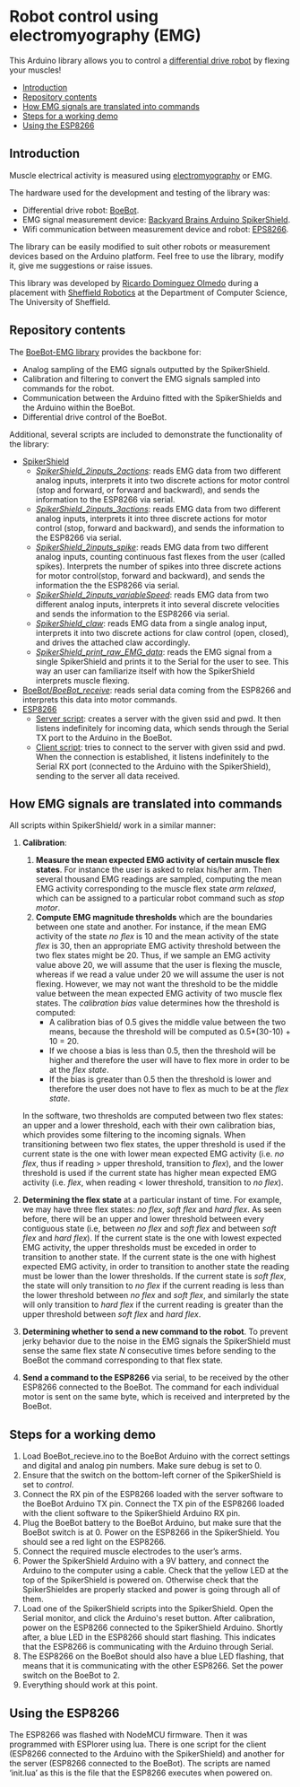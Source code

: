 # Robot control using electromyography (EMG)

This Arduino library allows you to control a [differential drive robot](https://groups.csail.mit.edu/drl/courses/cs54-2001s/diffdrive.html) by flexing your muscles! 

- [Introduction](#introduction)
- [Repository contents](#repository-contents)
- [How EMG signals are translated into commands](#how-emg-signals-are-translated-into-commands)
- [Steps for a working demo](#steps-for-a-working-demo)
- [Using the ESP8266](#using-the-esp8266)


## Introduction

Muscle electrical activity is measured using [electromyography](https://en.wikipedia.org/wiki/Electromyography) or EMG.

The hardware used for the development and testing of the library was:
 * Differential drive robot: [BoeBot](https://www.parallax.com/product/boe-bot-robot).
 * EMG signal measurement device: [Backyard Brains Arduino SpikerShield](https://backyardbrains.com/products/muscleSpikerShield).
 * Wifi communication between measurement device and robot: [EPS8266](https://en.wikipedia.org/wiki/ESP8266).

The library can be easily modified to suit other robots or measurement devices based on the Arduino platform. Feel free to use the library, modify it, give me suggestions or raise issues.

This library was developed by [Ricardo Dominguez Olmedo](https://github.com/RicardoDominguez) during a placement with [Sheffield Robotics](http://www.sheffieldrobotics.ac.uk/) at the Department of Computer Science, The University of Sheffield.

## Repository contents

The [BoeBot-EMG library](/libraries/BoeBot-EMG/) provides the backbone for:
 * Analog sampling of the EMG signals outputted by the SpikerShield.
 * Calibration and filtering to convert the EMG signals sampled into commands for the robot.
 * Communication between the Arduino fitted with the SpikerShields and the Arduino within the BoeBot.
 * Differential drive control of the BoeBot.

Additional, several scripts are included to demonstrate the functionality of the library:
 * [SpikerShield](/scripts/SpikerShield/)
   * [*SpikerShield_2inputs_2actions*](/scripts/SpikerShield/SpikerShield_2inputs_2actions/SpikerShield_2inputs_2actions.ino): reads EMG data from two different analog inputs, interprets it into two discrete actions for motor control (stop and forward, or forward and backward), and sends the information to the ESP8266 via serial.
   * [*SpikerShield_2inputs_3actions*](/scripts/SpikerShield/SpikerShield_2inputs_3actions/SpikerShield_2inputs_3actions.ino): reads EMG data from two different analog inputs, interprets it into three discrete actions for motor control (stop, forward and backward), and sends the information to the ESP8266 via serial.
   * [*SpikerShield_2inputs_spike*](/scripts/SpikerShield/SpikerShield_2inputs_spikes/SpikerShield_2inputs_spikes.ino): reads EMG data from two different analog inputs, counting continuous fast flexes from the user (called spikes). Interprets the number of spikes into three discrete actions for motor control(stop, forward and backward), and sends the information the the ESP8266 via serial.
   * [*SpikerShield_2inputs_variableSpeed*](/scripts/SpikerShield/SpikerShield_2inputs_variableSpeed/SpikerShield_2inputs_variableSpeed.ino): reads EMG data from two different analog inputs, interprets it into several discrete velocities and sends the information to the ESP8266 via serial.
   * [*SpikerShield_claw*](/scripts/SpikerShield/SpikerShield_claw/SpikerShield_claw.ino): reads EMG data from a single analog input, interprets it into two discrete actions for claw control (open, closed), and drives the attached claw accordingly.
   * [*SpikerShield_print_raw_EMG_data*](/scripts/SpikerShield/SpikerShield_print_raw_EMG_data/print_raw_EMG_data.ino): reads the EMG signal from a single SpikerShield and prints it to the Serial for the user to see. This way an user can familiarize itself with how the SpikerShield interprets muscle flexing.
  * [BoeBot/*BoeBot_receive*](/scripts/BoeBot/BoeBot_receive/BoeBot_receive.ino): reads serial data coming from the ESP8266 and interprets this data into motor commands.
 * [ESP8266](/scripts/ESP8266/)
   * [Server script](/scripts/ESP8266/ESP8266_server/init.lua): creates a server with the given ssid and pwd. It then listens indefinitely for incoming data, which sends through the Serial TX port to the Arduino in the BoeBot.
   * [Client script](/scripts/ESP8266/ESP8266_client/init.lua): tries to connect to the server with given ssid and pwd. When the connection is established, it listens indefinitely to the Serial RX port (connected to the Arduino with the SpikerShield), sending to the server all data received.

## How EMG signals are translated into commands

All scripts within SpikerShield/ work in a similar manner:
1. **Calibration**:
   1. **Measure the mean expected EMG activity of certain muscle flex states**. For instance the user is asked to relax his/her arm. Then several thousand EMG readings are sampled, computing the mean EMG activity corresponding to the muscle flex state *arm relaxed*, which can be assigned to a particular robot command such as *stop motor*.
   2. **Compute EMG magnitude thresholds** which are the boundaries between one state and another. For instance, if the mean EMG activity of the state *no flex* is 10 and the mean activity of the state *flex* is 30, then an appropriate EMG activity threshold between the two flex states might be 20. Thus, if we sample an EMG activity value above 20, we will assume that the user is flexing the muscle, whereas if we read a value under 20 we will assume the user is not flexing. However, we may not want the threshold to be the middle value between the mean expected EMG activity of two muscle flex states. The *calibration bias* value determines how the threshold is computed:
      * A calibration bias of 0.5 gives the middle value between the two means, because the threshold will be computed as 0.5\*(30-10) + 10 = 20. 
      * If we choose a bias is less than 0.5, then the threshold will be higher and therefore the user will have to flex more in order to be at the *flex state*. 
      * If the bias is greater than 0.5 then the threshold is lower and therefore the user does not have to flex as much to be at the *flex state*. 
 
   In the software, two thresholds are computed between two flex states: an upper and a lower threshold, each with their own calibration bias, which provides some filtering to the incoming signals. When transitioning between two flex states, the upper threshold is used if the current state is the one with lower mean expected EMG activity (i.e. *no flex*, thus if reading > upper threshold, transition to *flex*), and the lower threshold is used if the current state has higher mean expected EMG activity (i.e. *flex*, when reading < lower threshold, transition to *no flex*).
2. **Determining the flex state** at a particular instant of time. For example, we may have three flex states: *no flex*, *soft flex* and *hard flex*. As seen before, there will be an upper and lower threshold between every contiguous state (i.e, between *no flex* and *soft flex* and between *soft flex* and *hard flex*). If the current state is the one with lowest expected EMG activity, the upper thresholds must be exceded in order to transition to another state. If the current state is the one with highest expected EMG activity, in order to transition to another state the reading must be lower than the lower thresholds. If the current state is *soft flex*, the state will only transition to *no flex* if the current reading is less than the lower threshold between *no flex* and *soft flex*, and similarly the state will only transition to *hard flex* if the current reading is greater than the upper threshold between *soft flex* and *hard flex*.
3. **Determining whether to send a new command to the robot**. To prevent jerky behavior due to the noise in the EMG signals the SpikerShield must sense the same flex state *N* consecutive times before sending to the BoeBot the command corresponding to that flex state.
4. **Send a command to the ESP8266** via serial, to be received by the other ESP8266 connected to the BoeBot. The command for each individual motor is sent on the same byte, which is received and interpreted by the BoeBot.

## Steps for a working demo
1. Load BoeBot_recieve.ino to the BoeBot Arduino with the correct settings and digital and analog pin numbers. Make sure debug is set to 0.
4. Ensure that the switch on the bottom-left corner of the SpikerShield is set to *control*.
3. Connect the RX pin of the ESP8266 loaded with the server software to the BoeBot Arduino TX pin. Connect the TX pin of the ESP8266 loaded with the client software to the SpikerShield Arduino RX pin.
5. Plug the BoeBot battery to the BoeBot Arduino, but make sure that the BoeBot switch is at 0. Power on the ESP8266 in the SpikerShield. You should see a red light on the ESP8266.
1. Connect the required muscle electrodes to the user’s arms.
2. Power the SpikerShield Arduino with a 9V battery, and connect the Arduino to the computer using a cable. Check that the yellow LED at the top of the SpikerShield is powered on. Otherwise check that the SpikerShieldes are properly stacked and power is going through all of them.
3. Load one of the SpikerShield scripts into the SpikerShield. Open the Serial monitor, and click the Arduino's reset button. After calibration, power on the ESP8266 connected to the SpikerShield Arduino. Shortly after, a blue LED in the ESP8266 should start flashing. This indicates that the ESP8266 is communicating with the Arduino through Serial.
4. The ESP8266 on the BoeBot should also have a blue LED flashing, that means that it is communicating with the other ESP8266. Set the power switch on the BoeBot to 2.
5. Everything should work at this point.

## Using the ESP8266

The ESP8266 was flashed with NodeMCU firmware. Then it was programmed with ESPlorer using lua. There is one script for the client (ESP8266 connected to the Arduino with the SpikerShield) and another for the server (ESP8266 connected to the BoeBot). The scripts are named ‘init.lua’ as this is the file that the ESP8266 executes when powered on.

